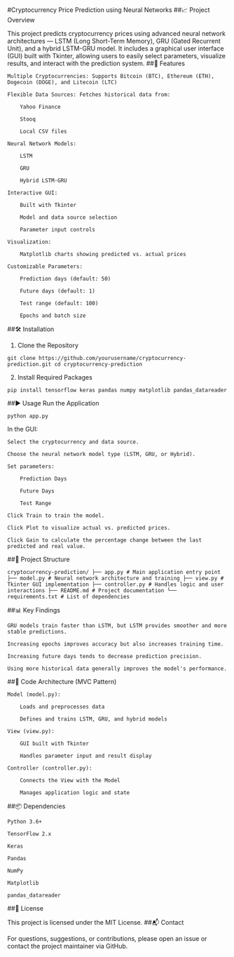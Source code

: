 #Cryptocurrency Price Prediction using Neural Networks
##📈 Project Overview

This project predicts cryptocurrency prices using advanced neural network architectures — LSTM (Long Short-Term Memory), GRU (Gated Recurrent Unit), and a hybrid LSTM-GRU model. It includes a graphical user interface (GUI) built with Tkinter, allowing users to easily select parameters, visualize results, and interact with the prediction system.
##🚀 Features

    Multiple Cryptocurrencies: Supports Bitcoin (BTC), Ethereum (ETH), Dogecoin (DOGE), and Litecoin (LTC)

    Flexible Data Sources: Fetches historical data from:

        Yahoo Finance

        Stooq

        Local CSV files

    Neural Network Models:

        LSTM

        GRU

        Hybrid LSTM-GRU

    Interactive GUI:

        Built with Tkinter

        Model and data source selection

        Parameter input controls

    Visualization:

        Matplotlib charts showing predicted vs. actual prices

    Customizable Parameters:

        Prediction days (default: 50)

        Future days (default: 1)

        Test range (default: 100)

        Epochs and batch size

##🛠️ Installation
1. Clone the Repository
<pre><code>git clone https://github.com/yourusername/cryptocurrency-prediction.git cd cryptocurrency-prediction </code></pre>
2. Install Required Packages
<pre><code>pip install tensorflow keras pandas numpy matplotlib pandas_datareader </code></pre>
##▶️ Usage
Run the Application
<pre><code>python app.py </code></pre>
In the GUI:

    Select the cryptocurrency and data source.

    Choose the neural network model type (LSTM, GRU, or Hybrid).

    Set parameters:

        Prediction Days

        Future Days

        Test Range

    Click Train to train the model.

    Click Plot to visualize actual vs. predicted prices.

    Click Gain to calculate the percentage change between the last predicted and real value.

##📁 Project Structure
<pre><code>cryptocurrency-prediction/ ├── app.py # Main application entry point ├── model.py # Neural network architecture and training ├── view.py # Tkinter GUI implementation ├── controller.py # Handles logic and user interactions ├── README.md # Project documentation └── requirements.txt # List of dependencies </code></pre>
##📊 Key Findings

    GRU models train faster than LSTM, but LSTM provides smoother and more stable predictions.

    Increasing epochs improves accuracy but also increases training time.

    Increasing future days tends to decrease prediction precision.

    Using more historical data generally improves the model's performance.

##🧠 Code Architecture (MVC Pattern)

    Model (model.py):

        Loads and preprocesses data

        Defines and trains LSTM, GRU, and hybrid models

    View (view.py):

        GUI built with Tkinter

        Handles parameter input and result display

    Controller (controller.py):

        Connects the View with the Model

        Manages application logic and state

##📦 Dependencies

    Python 3.6+

    TensorFlow 2.x

    Keras

    Pandas

    NumPy

    Matplotlib

    pandas_datareader

##📄 License

This project is licensed under the MIT License.
##📬 Contact

For questions, suggestions, or contributions, please open an issue or contact the project maintainer via GitHub.
